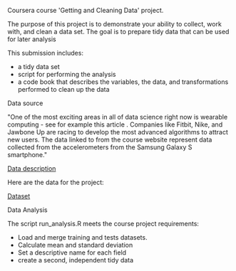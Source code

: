 Coursera course 'Getting and Cleaning Data' project.

The purpose of this project is to demonstrate your ability to collect, work with, and clean a data set. The goal is to prepare tidy data that can be used for later analysis

This submission includes:
- a tidy data set
- script for performing the analysis
- a code book that describes the variables, the data, and transformations performed to clean up the data


Data source

"One of the most exciting areas in all of data science right now is wearable computing - see for example this article . Companies like Fitbit, Nike, and Jawbone Up are racing to develop the most advanced algorithms to attract new users. The data linked to from the course website represent data collected from the accelerometers from the Samsung Galaxy S smartphone."

[Data description](http://archive.ics.uci.edu/ml/datasets/Human+Activity+Recognition+Using+Smartphones)

Here are the data for the project:

[Dataset](https://d396qusza40orc.cloudfront.net/getdata%2Fprojectfiles%2FUCI%20HAR%20Dataset.zip)

Data Analysis

The script run_analysis.R meets the course project requirements:
- Load and merge training and tests datasets.
- Calculate mean and standard deviation 
- Set a descriptive name for each field
- create a second, independent tidy data
